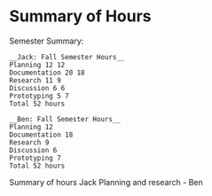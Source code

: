# Summary of Hours

Semester Summary:


```
__Jack: Fall Semester Hours__
Planning 12 12
Documentation 20 18
Research 11 9
Discussion 6 6
Prototyping 5 7
Total 52 hours
```

```
__Ben: Fall Semester Hours__
Planning 12
Documentation 18
Research 9
Discussion 6
Prototyping 7
Total 52 hours
```

Summary of hours
Jack
Planning and research - 
Ben
